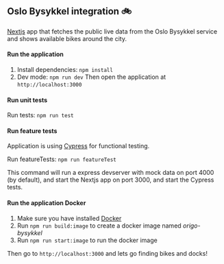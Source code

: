 ## Oslo Bysykkel integration 🚲

[Nextjs](https://nextjs.org/) app that fetches the public live data from the Oslo Bysykkel service and shows available bikes around the city.

#### Run the application

1. Install dependencies: `npm install`
2. Dev mode: `npm run dev` Then open the application at `http://localhost:3000`

#### Run unit tests

Run tests: `npm run test`

#### Run feature tests

Application is using [Cypress](https://www.cypress.io/) for functional testing.

Run featureTests: `npm run featureTest`

This command will run a express devserver with mock data on port 4000 (by default), and start the Nextjs app on port 3000, and start the Cypress tests.

#### Run the application Docker

1. Make sure you have installed [Docker](https://www.docker.com/)
2. Run `npm run build:image` to create a docker image named _origo-bysykkel_
3. Run `npm run start:image` to run the docker image

Then go to `http://localhost:3000` and lets go finding bikes and docks!
